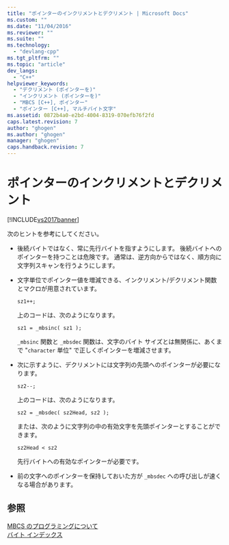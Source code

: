 ```yaml
---
title: "ポインターのインクリメントとデクリメント | Microsoft Docs"
ms.custom: ""
ms.date: "11/04/2016"
ms.reviewer: ""
ms.suite: ""
ms.technology: 
  - "devlang-cpp"
ms.tgt_pltfrm: ""
ms.topic: "article"
dev_langs: 
  - "C++"
helpviewer_keywords: 
  - "デクリメント (ポインターを)"
  - "インクリメント (ポインターを)"
  - "MBCS [C++], ポインター"
  - "ポインター [C++], マルチバイト文字"
ms.assetid: 0872b4a0-e2bd-4004-8319-070efb76f2fd
caps.latest.revision: 7
author: "ghogen"
ms.author: "ghogen"
manager: "ghogen"
caps.handback.revision: 7
---
```

# ポインターのインクリメントとデクリメント
[!INCLUDE[vs2017banner](../assembler/inline/includes/vs2017banner.md)]

次のヒントを参考にしてください。  
  
-   後続バイトではなく、常に先行バイトを指すようにします。  後続バイトへのポインターを持つことは危険です。  通常は、逆方向からではなく、順方向に文字列スキャンを行うようにします。  
  
-   文字単位でポインター値を増減できる、インクリメント\/デクリメント関数とマクロが用意されています。  
  
    ```  
    sz1++;  
    ```  
  
     上のコードは、次のようになります。  
  
    ```  
    sz1 = _mbsinc( sz1 );  
    ```  
  
     `_mbsinc` 関数と `_mbsdec` 関数は、文字のバイト サイズとは無関係に、あくまで "`character` 単位" で正しくポインターを増減させます。  
  
-   次に示すように、デクリメントには文字列の先頭へのポインターが必要になります。  
  
    ```  
    sz2--;  
    ```  
  
     上のコードは、次のようになります。  
  
    ```  
    sz2 = _mbsdec( sz2Head, sz2 );  
    ```  
  
     または、次のように文字列の中の有効文字を先頭ポインターとすることができます。  
  
    ```  
    sz2Head < sz2  
    ```  
  
     先行バイトへの有効なポインターが必要です。  
  
-   前の文字へのポインターを保持しておいた方が `_mbsdec` への呼び出しが速くなる場合があります。  
  
## 参照  
 [MBCS のプログラミングについて](../Topic/MBCS%20Programming%20Tips.md)   
 [バイト インデックス](../text/byte-indices.md)